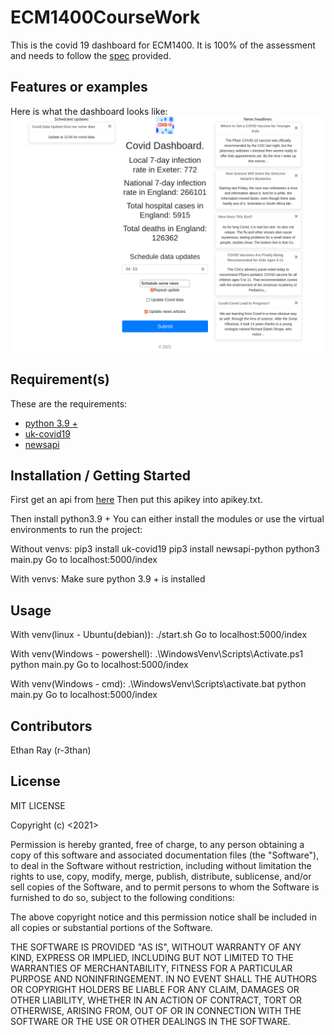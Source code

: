 # ECM1400CourseWork

This is the covid 19 dashboard for ECM1400. It is 100% of the assessment and needs to follow the [spec](https://github.com/r-3than/ECM1400CourseWork/blob/13ffd0a71cb45845f973258022094663d4f85d0d/CA-specification.pdf) provided.

## Features or examples

Here is what the dashboard looks like:
![Dash board photo](https://github.com/r-3than/ECM1400CourseWork/blob/3c38741270c0561ecaa0d0468866896806a4aa02/exampleDashboard.png)

## Requirement(s)

These are the requirements:
+ [python 3.9 +](www.python.org/downloads/release/python-399)
+ [uk-covid19](https://github.com/publichealthengland/coronavirus-dashboard-api-python-sdk)
+ [newsapi](https://newsapi.org/docs/client-libraries/python)

## Installation / Getting Started

First get an api from [here](https://newsapi.org/register)
Then put this apikey into apikey.txt.

Then install python3.9 +
You can either install the modules or use the virtual environments to run the project:

Without venvs:
    pip3 install uk-covid19
    pip3 install newsapi-python
    python3 main.py
    Go to localhost:5000/index

With venvs:
    Make sure python 3.9 + is installed
## Usage

With venv(linux - Ubuntu(debian)):
    ./start.sh
    Go to localhost:5000/index

With venv(Windows - powershell):
    .\WindowsVenv\Scripts\Activate.ps1
    python main.py
    Go to localhost:5000/index

With venv(Windows - cmd):
    .\WindowsVenv\Scripts\activate.bat
    python main.py
    Go to localhost:5000/index
## Contributors

Ethan Ray (r-3than)

## License

MIT LICENSE

Copyright (c) <2021> <Ethan Ray>

Permission is hereby granted, free of charge, to any person obtaining a copy
of this software and associated documentation files (the "Software"), to deal
in the Software without restriction, including without limitation the rights
to use, copy, modify, merge, publish, distribute, sublicense, and/or sell
copies of the Software, and to permit persons to whom the Software is
furnished to do so, subject to the following conditions:

The above copyright notice and this permission notice shall be included in all
copies or substantial portions of the Software.

THE SOFTWARE IS PROVIDED "AS IS", WITHOUT WARRANTY OF ANY KIND, EXPRESS OR
IMPLIED, INCLUDING BUT NOT LIMITED TO THE WARRANTIES OF MERCHANTABILITY,
FITNESS FOR A PARTICULAR PURPOSE AND NONINFRINGEMENT. IN NO EVENT SHALL THE
AUTHORS OR COPYRIGHT HOLDERS BE LIABLE FOR ANY CLAIM, DAMAGES OR OTHER
LIABILITY, WHETHER IN AN ACTION OF CONTRACT, TORT OR OTHERWISE, ARISING FROM,
OUT OF OR IN CONNECTION WITH THE SOFTWARE OR THE USE OR OTHER DEALINGS IN THE
SOFTWARE.

